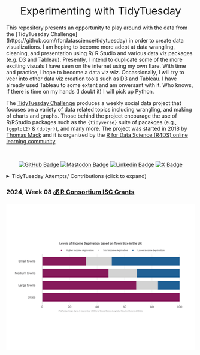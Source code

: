 <h1 style="font-weight:normal" align="center">
  &nbsp;Experimenting with TidyTuesday&nbsp;
</h1>

<p>
This repository presents an opportunity to play around with the data from the [TidyTuesday Challenge](https://github.com/rfordatascience/tidytuesday) in order to create data visualizations. I am hoping to become more adept at data wrangling, cleaning, and presentation using R/ R Studio and various data viz packages (e.g. D3 and Tableau). Presently, I intend to duplicate some of the more exciting visuals I have seen on the internet using my own flare. With time and practice, I hope to become a data viz wiz. Occassionally, I will try to veer into other data viz creation tools such as D3 and Tableau. I have already used Tableau to some extent and am onversant with it. Who knows, if there is time on my hands (I doubt it) I will pick up Python.

The [TidyTuesday Challenge](https://github.com/rfordatascience/tidytuesday) produces a weekly social data project that focuses on a variety of data related topics including wrangling, and making of charts and graphs. Those behind the project encourage the use of R/RStudio packages such as the `{tidyverse}` suite of pacakges (e.g., `{ggplot2}` & `{dplyr}`), and many more. The project was started in 2018 by [Thomas Mack](https://thomasmock.netlify.com/) and it is organized by the [R for Data Science (R4DS) online learning community](https://twitter.com/r4dscommunity)
<p>

<div align="center">
    
&nbsp;&nbsp;&nbsp;

[![GitHub Badge](https://img.shields.io/badge/github-181717?style=for-the-badge&logo=github&logoColor=white)](https://github.com/butames)
[![Mastodon Badge](https://img.shields.io/badge/mastodon-6364FF?style=for-the-badge&logo=mastodon&logoColor=white)](https://mastodon.cloud/@butames)
[![Linkedin Badge](https://img.shields.io/badge/linkedin-0A66C2?style=for-the-badge&logo=linkedin&logoColor=white)](https://linkedin.com/in/butames)
[![X Badge](https://img.shields.io/badge/x-000000?style=for-the-badge&logo=x&logoColor=white)](https://x.com/butames)

</div>


<details>
  <summary>TidyTuesday Attempts/ Contributions (click to expand)</summary>

<!-- toc -->
* **2024 CHALLENGES **

  - Week 04 [🎓 Educational attainment of young people in English towns](https://github.com/butames/tidytuesday/tree/main/2024/20240123wk04)

  - Week 08 [💰 R Consortium ISC Grants](https://github.com/butames/tidytuesday/tree/main/2024/20240220wk08)
  
<!-- tocstop -->
</details>

### 2024, Week 08 [💰 R Consortium ISC Grants](https://github.com/butames/tidytuesday/tree/main/2024/20240220wk08)

![💰 R Consortium ISC Grants](https://github.com/butames/tidytuesday/blob/main/2024/20240123wk04/barchart06022024.png)